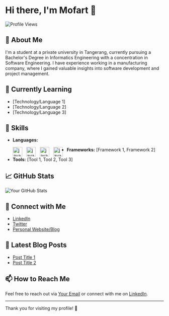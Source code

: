 # Hi there, I'm Mofart 👋

![Profile Views](https://komarev.com/ghpvc/?username=skrulleps&color=blue)

## 🚀 About Me
I'm a student at a private university in Tangerang, currently pursuing a Bachelor's Degree in Informatics Engineering with a concentration in Software Engineering. I have experience working in a manufacturing company, where I gained valuable insights into software development and project management.

## 🌱 Currently Learning
- [Technology/Language 1]
- [Technology/Language 2]
- [Technology/Language 3]

## 💼 Skills
- **Languages:**

  <img align="left" alt="java" width="30px" style="padding-right:10px;" src="https://cdn.jsdelivr.net/gh/devicons/devicon@latest/icons/javascript/javascript-plain.svg" />
  <img align="left" alt="java" width="30px" style="padding-right:10px;" src="https://cdn.jsdelivr.net/gh/devicons/devicon@latest/icons/java/java-plain.svg" />
  <img align="left" alt="java" width="30px" style="padding-right:10px;" src="https://cdn.jsdelivr.net/gh/devicons/devicon@latest/icons/mysql/mysql-original.svg" />
  <img align="left" alt="java" width="30px" style="padding-right:10px;" src="https://cdn.jsdelivr.net/gh/devicons/devicon@latest/icons/php/php-original.svg" />
  
- **Frameworks:** [Framework 1, Framework 2]
- **Tools:** [Tool 1, Tool 2, Tool 3]

## 📈 GitHub Stats
![Your GitHub Stats](https://github-readme-stats.vercel.app/api?username=skrulleps&show_icons=true&theme=radical)

## 🔗 Connect with Me
- [LinkedIn](https://www.linkedin.com/in/yourprofile/)
- [Twitter](https://twitter.com/yourprofile)
- [Personal Website/Blog](https://yourwebsite.com)

## 📝 Latest Blog Posts
<!-- Add your latest blog posts here -->
- [Post Title 1](link-to-your-post)
- [Post Title 2](link-to-your-post)

## 📫 How to Reach Me
Feel free to reach out via [Your Email](mailto:youremail@example.com) or connect with me on [LinkedIn](https://www.linkedin.com/in/yourprofile/).

---

Thank you for visiting my profile! 🚀
